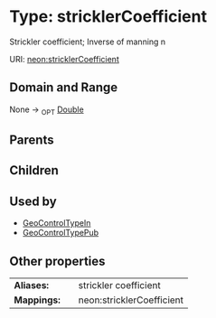 
# Type: stricklerCoefficient


Strickler coefficient; Inverse of manning n

URI: [neon:stricklerCoefficient](https://data.neonscience.org/stricklerCoefficient)


## Domain and Range

None ->  <sub>OPT</sub> [Double](types/Double.md)

## Parents


## Children


## Used by

 * [GeoControlTypeIn](GeoControlTypeIn.md)
 * [GeoControlTypePub](GeoControlTypePub.md)

## Other properties

|  |  |  |
| --- | --- | --- |
| **Aliases:** | | strickler coefficient |
| **Mappings:** | | neon:stricklerCoefficient |

